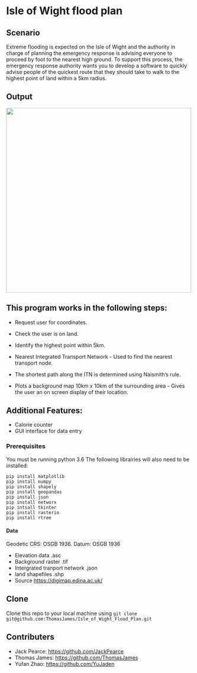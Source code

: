 

# Isle of Wight flood plan 

## Scenario
Extreme flooding is expected on the Isle of Wight and the authority in charge
of planning the emergency response is advising everyone to proceed by foot to
the nearest high ground.
To support this process, the emergency response authority wants you to develop
a software to quickly advise people of the quickest route that they should take
to walk to the highest point of land within a 5km radius.

## Output

<img src="https://github.com/ThomasJames/Isle_of_Wight_Flood_Plan/blob/master/Example_of_use.png" width="500">

## This program works in the following steps:

- Request user for coordinates. 

- Check the user is on land.

- Identify the highest point within 5km.

- Nearest Integrated Transport Network - Used to find the nearest transport node.

- The shortest path along the ITN is determined using Naismith’s rule.

- Plots a background map 10km x 10km of the surrounding area - Gives the user an on screen display of their location. 

## Additional Features:

- Calorie counter 
- GUI interface for data entry 

### Prerequisites

You must be running python 3.6
The following librairies will also need to be installed: 
```
pip install matplotlib
pip install numpy
pip install shapely
pip install geopandas
pip install json
pip install networx
pip intsall tkinter
pip install rasterio 
pip install rtree 
```

#### Data

Geodetic CRS: OSGB 1936. Datum: OSGB 1936
- Elevation data .asc
- Background raster .tif
- Intergrated tranport network .json
- land shapefiles .shp
- Source https://digimap.edina.ac.uk/

## Clone
Clone this repo to your local machine using ```git clone git@github.com:ThomasJames/Isle_of_Wight_Flood_Plan.git```

## Contributers 
- Jack Pearce: https://github.com/JackPearce
- Thomas James: https://github.com/ThomasJames
- Yufan Zhao: https://github.com/YuJaden




